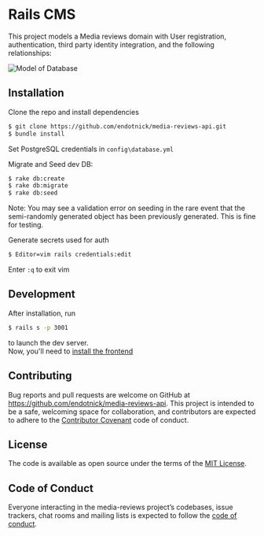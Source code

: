 # Rails CMS

This project models a Media reviews domain with User registration, authentication, third party identity integration, and the following relationships:  

![Model of Database](https://cdn.buttercms.com/0p3WydW7TSez9lsOW9Do)

## Installation

Clone the repo and install dependencies

```bash
$ git clone https://github.com/endotnick/media-reviews-api.git
$ bundle install
```

Set PostgreSQL credentials in `config\database.yml`

Migrate and Seed dev DB:

```bash
$ rake db:create
$ rake db:migrate
$ rake db:seed
```
Note: You may see a validation error on seeding in the rare event that the semi-randomly generated object has been previously generated. This is fine for testing.

Generate secrets used for auth

```bash
$ Editor=vim rails credentials:edit
```
Enter `:q` to exit vim

## Development

After installation, run 

```bash
$ rails s -p 3001
```
to launch the dev server.   
Now, you'll need to [install the frontend](https://github.com/endotnick/media-reviews-api)


## Contributing

Bug reports and pull requests are welcome on GitHub at https://github.com/endotnick/media-reviews-api. This project is intended to be a safe, welcoming space for collaboration, and contributors are expected to adhere to the [Contributor Covenant](http://contributor-covenant.org) code of conduct.

## License

The code is available as open source under the terms of the [MIT License](https://opensource.org/licenses/MIT).

## Code of Conduct

Everyone interacting in the media-reviews project’s codebases, issue trackers, chat rooms and mailing lists is expected to follow the [code of conduct](https://github.com/endotnick/media-reviews-api/blob/master/CODE_OF_CONDUCT.md).
